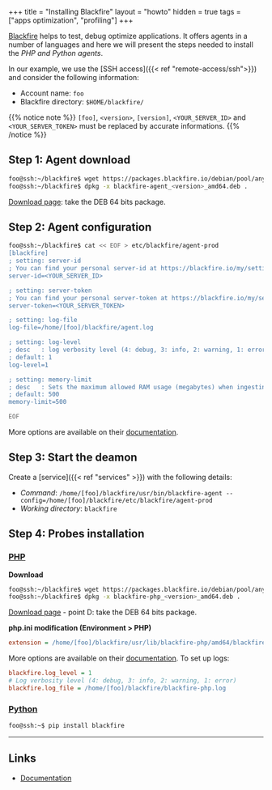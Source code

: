 +++
title = "Installing Blackfire"
layout = "howto"
hidden = true
tags = ["apps optimization", "profiling"]
+++

[Blackfire](https://blackfire.io) helps to test, debug optimize applications. It offers agents in a number of languages and here we will present the steps needed to install the _PHP and Python agents_.

In our example, we use the [SSH access]({{< ref "remote-access/ssh">}}) and consider the following information:

- Account name: `foo`
- Blackfire directory: `$HOME/blackfire/`

{{% notice note %}}
`[foo]`, `<version>`, `[version]`, `<YOUR_SERVER_ID>` and `<YOUR_SERVER_TOKEN>` must be replaced by accurate informations.
{{% /notice %}}

## Step 1: Agent download

```sh
foo@ssh:~/blackfire$ wget https://packages.blackfire.io/debian/pool/any/main/b/blackfire-php/blackfire-agent_<version>_amd64.deb
foo@ssh:~/blackfire$ dpkg -x blackfire-agent_<version>_amd64.deb .
```
[Download page](https://blackfire.io/docs/up-and-running/installation?action=install&mode=full&location=local&os=manual&language=php): take the DEB 64 bits package.

## Step 2: Agent configuration

```sh
foo@ssh:~/blackfire$ cat << EOF > etc/blackfire/agent-prod
[blackfire]
; setting: server-id
; You can find your personal server-id at https://blackfire.io/my/settings/credentials
server-id=<YOUR_SERVER_ID>

; setting: server-token
; You can find your personal server-token at https://blackfire.io/my/settings/credentials
server-token=<YOUR_SERVER_TOKEN>

; setting: log-file
log-file=/home/[foo]/blackfire/agent.log

; setting: log-level
; desc   : log verbosity level (4: debug, 3: info, 2: warning, 1: error)
; default: 1
log-level=1

; setting: memory-limit
; desc   : Sets the maximum allowed RAM usage (megabytes) when ingesting traces. Use 0 to disable
; default: 500
memory-limit=500

EOF
```

More options are available on their [documentation](https://blackfire.io/docs/up-and-running/configuration/agent).

## Step 3: Start the deamon

Create a [service]({{< ref "services" >}}) with the following details:

- *Command*: `/home/[foo]/blackfire/usr/bin/blackfire-agent --config=/home/[foo]/blackfire/etc/blackfire/agent-prod`
- *Working directory*: `blackfire`

## Step 4: Probes installation

### [PHP](https://blackfire.io/docs/php)

**Download**

```sh
foo@ssh:~/blackfire$ wget https://packages.blackfire.io/debian/pool/any/main/b/blackfire-php/blackfire-php_<version>_amd64.deb
foo@ssh:~/blackfire$ dpkg -x blackfire-php_<version>_amd64.deb .
```
[Download page](https://blackfire.io/docs/up-and-running/installation?action=install&mode=full&location=local&os=manual&language=php) - point D: take the DEB 64 bits package.

**php.ini modification (Environment > PHP)**

```ini
extension = /home/[foo]/blackfire/usr/lib/blackfire-php/amd64/blackfire-[version].so
```

More options are available on their [documentation](https://blackfire.io/docs/php/configuration). To set up logs:

```ini
blackfire.log_level = 1
# Log verbosity level (4: debug, 3: info, 2: warning, 1: error)
blackfire.log_file = /home/[foo]/blackfire/blackfire-php.log
```

### [Python](https://blackfire.io/docs/python)

```sh
foo@ssh:~$ pip install blackfire
```

---

## Links

- [Documentation](https://blackfire.io/docs)
